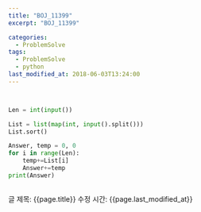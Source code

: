 ```yaml
---
title: "BOJ_11399"
excerpt: "BOJ_11399"

categories:
  - ProblemSolve
tags:
  - ProblemSolve
  - python
last_modified_at: 2018-06-03T13:24:00
---
```


```python


Len = int(input())

List = list(map(int, input().split()))
List.sort()

Answer, temp = 0, 0
for i in range(Len):
    temp+=List[i]
    Answer+=temp
print(Answer)
    


```

글 제목: {{page.title}}
수정 시간: {{page.last_modified_at}}
